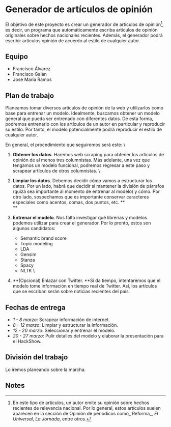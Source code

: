 # Generador de artículos de opinión

El objetivo de este proyecto es crear un generador de artículos de opinión[^1], es decir, un programa que automáticamente escriba artículos de opinión originales sobre hechos nacionales recientes. Además, el generador podrá escribir artículos opinión de acuerdo al estilo de cualquier autor. 


## Equipo



*   Francisco Álvarez
*   Francisco Galán
*   José María Ramos


## **Plan de trabajo**

Planeamos tomar diversos artículos de opinión de la web y utilizarlos como base para entrenar un modelo. Idealmente, buscamos obtener un modelo general que pueda ser entrenado con diferentes datos. De esta forma, podremos entrenarlo con los artículos de un autor en particular y reproducir su estilo. Por tanto, el modelo potencialmente podrá reproducir el estilo de cualquier autor. 

En general, el procedimiento que seguiremos será este: \




1. **Obtener los datos**. Haremos web scraping para obtener los artículos de opinión de al menos tres columnistas. Más adelante, una vez que tengamos un modelo funcional, podremos regresar a este paso y scrapear artículos de otros columnistas. \

2. **Limpiar los datos**. Debemos decidir cómo vamos a estructurar los datos. Por un lado, habrá que decidir si mantener la división de párrafos (quizá sea importante al momento de entrenar al modelo) y cómo. Por otro lado, sospechamos que es importante conservar caracteres especiales como acentos, comas, dos puntos, etc. **  \
**
3. **Entrenar el modelo**. Nos falta investigar qué librerías y modelos podemos utilizar para crear el generador. Por lo pronto, estos son algunos candidatos: 
    *   Semantic brand score
    *   Topic modeling
    *   LDA
    *   Gensim
    *   Stanza
    *   Spacy
    *   NLTK \

4. **(Opcional) Enlazar con Twitter. **Si da tiempo, intentaremos que el modelo tome información en tiempo real de Twitter. Así, los artículos que se escriban serán sobre noticias recientes del país.


## Fechas de entrega



*   _1 - 8 marzo_: Scrapear información de internet. 
*   _8 - 12 marzo_: Limpiar y estructurar la información.
*   _12 - 20 marzo_: Seleccionar y entrenar el modelo.
*   _20 - 27 marzo_: Pulir detalles del modelo y elaborar la presentación para el HackShow.


## División del trabajo

Lo iremos planeando sobre la marcha. 


<!-- Footnotes themselves at the bottom. -->
## Notes

[^1]:
     En este tipo de artículos, un autor emite su opinión sobre hechos recientes de relevancia nacional. Por lo general, estos artículos suelen aparecen en la sección de Opinión de periódicos como_ Reforma_, _El Universal_, _La Jornada_, entre otros. 
